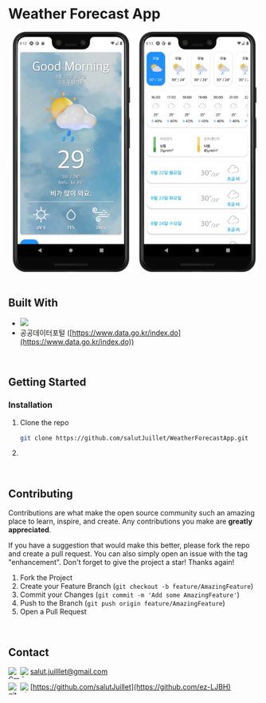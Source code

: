 <!--
# Weather Forecast App

    [![Top Langs](https://github-readme-stats.vercel.app/api/top-langs/?username=salutJuillet&layout=compact)](https://github.com/salutJuillet/WeatherForecastApp)
-->


<!-- ABOUT THE PROJECT -->
# Weather Forecast App

<div align="center">
  <img src="assets/images/preview01.jpg" width="250px"/>  
  <img src="assets/images/preview02.jpg" width="250px"/>
</div>

<br/>



## Built With

* [<img src="https://img.shields.io/badge/React Native-61DAFB?style=flat-square&logo=ReactNative&logoColor=white"/>][ReactNative-url]
* 공공데이터포털 ([https://www.data.go.kr/index.do](https://www.data.go.kr/index.do))
<br/>



<!-- GETTING STARTED -->
## Getting Started

### Installation

1. Clone the repo
   ```sh
   git clone https://github.com/salutJuillet/WeatherForecastApp.git
   ```
2. 
<br/>




<!-- USAGE EXAMPLES -->
<!--
	# Usage

	Use this space to show useful examples of how a project can be used. Additional screenshots, code examples and demos work well in this space. You may also link to more resources.
-->



<!-- CONTRIBUTING -->
## Contributing

Contributions are what make the open source community such an amazing place to learn, inspire, and create. Any contributions you make are **greatly appreciated**.

If you have a suggestion that would make this better, please fork the repo and create a pull request. You can also simply open an issue with the tag "enhancement".
Don't forget to give the project a star! Thanks again!

1. Fork the Project
2. Create your Feature Branch (`git checkout -b feature/AmazingFeature`)
3. Commit your Changes (`git commit -m 'Add some AmazingFeature'`)
4. Push to the Branch (`git push origin feature/AmazingFeature`)
5. Open a Pull Request
<br/>



<!-- CONTACT -->
## Contact

<img src="https://raw.githubusercontent.com/simple-icons/simple-icons/develop/icons/gmail.svg#gh-light-mode-only" alt="Gmail" align=left width=24 height=24><img src="https://raw.githubusercontent.com/simple-icons/simple-icons/develop/icons/gmail.svg#gh-dark-mode-only" alt="Gmail" align=left width=20 height=20> salut.juilllet@gmail.com


<img src="https://raw.githubusercontent.com/simple-icons/simple-icons/develop/icons/github.svg#gh-light-mode-only" alt="gitHub" align=left width=24 height=24><img src="https://raw.githubusercontent.com/simple-icons/simple-icons/develop/icons/github.svg#gh-dark-mode-only" alt="gitHub" align=left width=20 height=20> [https://github.com/salutJuillet](https://github.com/ez-LJBH)




<!-- MARKDOWN LINKS & IMAGES -->
<!-- https://www.markdownguide.org/basic-syntax/#reference-style-links -->
[ReactNative-url]: https://reactnative.dev/
